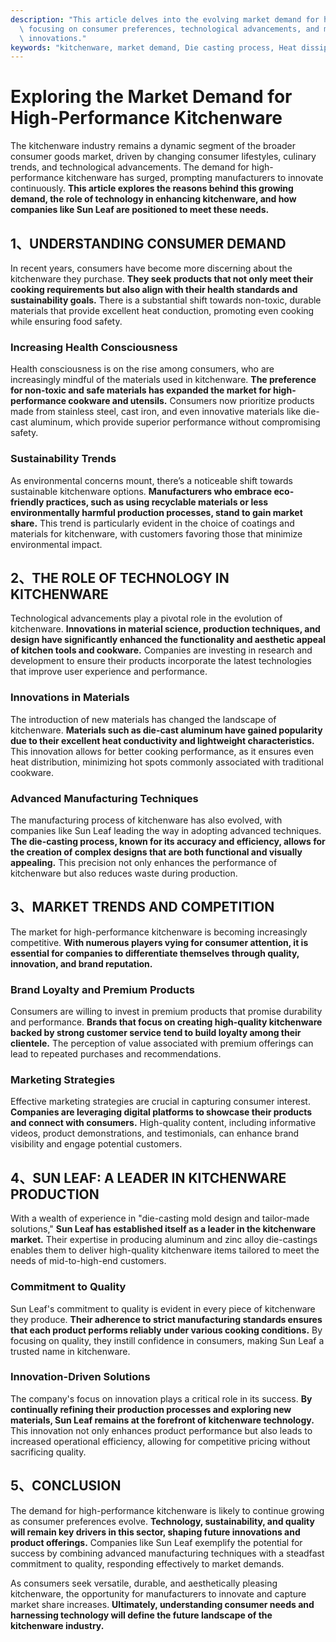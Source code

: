 ```yaml
---
description: "This article delves into the evolving market demand for high-performance kitchenware,\
  \ focusing on consumer preferences, technological advancements, and manufacturing\
  \ innovations."
keywords: "kitchenware, market demand, Die casting process, Heat dissipation efficiency"
---
```

# Exploring the Market Demand for High-Performance Kitchenware

The kitchenware industry remains a dynamic segment of the broader consumer goods market, driven by changing consumer lifestyles, culinary trends, and technological advancements. The demand for high-performance kitchenware has surged, prompting manufacturers to innovate continuously. **This article explores the reasons behind this growing demand, the role of technology in enhancing kitchenware, and how companies like Sun Leaf are positioned to meet these needs.**

## 1、UNDERSTANDING CONSUMER DEMAND

In recent years, consumers have become more discerning about the kitchenware they purchase. **They seek products that not only meet their cooking requirements but also align with their health standards and sustainability goals.** There is a substantial shift towards non-toxic, durable materials that provide excellent heat conduction, promoting even cooking while ensuring food safety.

### Increasing Health Consciousness

Health consciousness is on the rise among consumers, who are increasingly mindful of the materials used in kitchenware. **The preference for non-toxic and safe materials has expanded the market for high-performance cookware and utensils.** Consumers now prioritize products made from stainless steel, cast iron, and even innovative materials like die-cast aluminum, which provide superior performance without compromising safety.

### Sustainability Trends

As environmental concerns mount, there’s a noticeable shift towards sustainable kitchenware options. **Manufacturers who embrace eco-friendly practices, such as using recyclable materials or less environmentally harmful production processes, stand to gain market share.** This trend is particularly evident in the choice of coatings and materials for kitchenware, with customers favoring those that minimize environmental impact.

## 2、THE ROLE OF TECHNOLOGY IN KITCHENWARE

Technological advancements play a pivotal role in the evolution of kitchenware. **Innovations in material science, production techniques, and design have significantly enhanced the functionality and aesthetic appeal of kitchen tools and cookware.** Companies are investing in research and development to ensure their products incorporate the latest technologies that improve user experience and performance.

### Innovations in Materials

The introduction of new materials has changed the landscape of kitchenware. **Materials such as die-cast aluminum have gained popularity due to their excellent heat conductivity and lightweight characteristics.** This innovation allows for better cooking performance, as it ensures even heat distribution, minimizing hot spots commonly associated with traditional cookware.

### Advanced Manufacturing Techniques

The manufacturing process of kitchenware has also evolved, with companies like Sun Leaf leading the way in adopting advanced techniques. **The die-casting process, known for its accuracy and efficiency, allows for the creation of complex designs that are both functional and visually appealing.** This precision not only enhances the performance of kitchenware but also reduces waste during production.

## 3、MARKET TRENDS AND COMPETITION

The market for high-performance kitchenware is becoming increasingly competitive. **With numerous players vying for consumer attention, it is essential for companies to differentiate themselves through quality, innovation, and brand reputation.** 

### Brand Loyalty and Premium Products

Consumers are willing to invest in premium products that promise durability and performance. **Brands that focus on creating high-quality kitchenware backed by strong customer service tend to build loyalty among their clientele.** The perception of value associated with premium offerings can lead to repeated purchases and recommendations.

### Marketing Strategies

Effective marketing strategies are crucial in capturing consumer interest. **Companies are leveraging digital platforms to showcase their products and connect with consumers.** High-quality content, including informative videos, product demonstrations, and testimonials, can enhance brand visibility and engage potential customers.

## 4、SUN LEAF: A LEADER IN KITCHENWARE PRODUCTION

With a wealth of experience in "die-casting mold design and tailor-made solutions," **Sun Leaf has established itself as a leader in the kitchenware market.** Their expertise in producing aluminum and zinc alloy die-castings enables them to deliver high-quality kitchenware items tailored to meet the needs of mid-to-high-end customers.

### Commitment to Quality

Sun Leaf's commitment to quality is evident in every piece of kitchenware they produce. **Their adherence to strict manufacturing standards ensures that each product performs reliably under various cooking conditions.** By focusing on quality, they instill confidence in consumers, making Sun Leaf a trusted name in kitchenware.

### Innovation-Driven Solutions

The company's focus on innovation plays a critical role in its success. **By continually refining their production processes and exploring new materials, Sun Leaf remains at the forefront of kitchenware technology.** This innovation not only enhances product performance but also leads to increased operational efficiency, allowing for competitive pricing without sacrificing quality.

## 5、CONCLUSION

The demand for high-performance kitchenware is likely to continue growing as consumer preferences evolve. **Technology, sustainability, and quality will remain key drivers in this sector, shaping future innovations and product offerings.** Companies like Sun Leaf exemplify the potential for success by combining advanced manufacturing techniques with a steadfast commitment to quality, responding effectively to market demands.

As consumers seek versatile, durable, and aesthetically pleasing kitchenware, the opportunity for manufacturers to innovate and capture market share increases. **Ultimately, understanding consumer needs and harnessing technology will define the future landscape of the kitchenware industry.**
